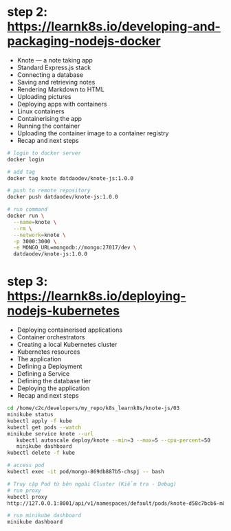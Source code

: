 # step 2: https://learnk8s.io/developing-and-packaging-nodejs-docker
 - Knote — a note taking app
 - Standard Express.js stack
 - Connecting a database
 - Saving and retrieving notes
 - Rendering Markdown to HTML
 - Uploading pictures
 - Deploying apps with containers
 - Linux containers
 - Containerising the app
 - Running the container
 - Uploading the container image to a container registry
 - Recap and next steps

```bash
# login to docker server
docker login

# add tag
docker tag knote datdaodev/knote-js:1.0.0

# push to remote repository
docker push datdaodev/knote-js:1.0.0

# run command
docker run \
  --name=knote \
  --rm \
  --network=knote \
  -p 3000:3000 \
  -e MONGO_URL=mongodb://mongo:27017/dev \
  datdaodev/knote-js:1.0.0

```
# step 3: https://learnk8s.io/deploying-nodejs-kubernetes
 - Deploying containerised applications
 - Container orchestrators
 - Creating a local Kubernetes cluster
 - Kubernetes resources
 - The application
 - Defining a Deployment
 - Defining a Service
 - Defining the database tier
 - Deploying the application
 - Recap and next steps
 ```bash
cd /home/c2c/developers/my_repo/k8s_learnk8s/knote-js/03
minikube status
kubectl apply -f kube	
kubectl get pods --watch	
minikube service knote --url	
	kubectl autoscale deploy/knote --min=3 --max=5 --cpu-percent=50
	minikube dashboard
kubectl delete -f kube

# access pod
kubectl exec -it pod/mongo-869db887b5-chspj -- bash

# Truy cập Pod từ bên ngoài Cluster (Kiểm tra - Debug)
# run proxy
kubectl proxy
http://127.0.0.1:8001/api/v1/namespaces/default/pods/knote-d58c7bcb6-m8cm8/proxy/

# run minikube dashboard
minikube dashboard
 ```
